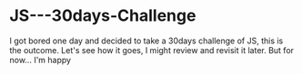 # JS---30days-Challenge
I got bored one day and decided to take a 30days challenge of JS, this is the outcome. Let's see how it goes, I might review and revisit it later. But for now... I'm happy
